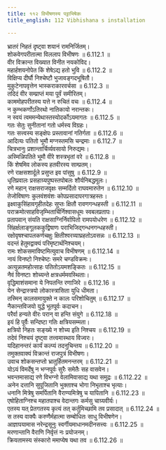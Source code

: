 ```yaml
---
title: ११२ विभीषणस्य पट्टाभिषेकः
title_english: 112 Vibhishana s installation

---
```

<div class="audioEmbed"  caption="श्रीराम-हरिसीताराममूर्ति-घनपाठिभ्यां वचनम्" src="https://archive.org/download/Ramayana-recitation-Sriram-harisItArAmamUrti-Ghanapaati-v2/Kanda_6/Kanda_6_YK-112-Vibhishana_s_installation__0.mp3"></div>

  
भ्रातरं निहतं दृष्ट्वा शयानं रामनिर्जितम्।  
शोकवेगपरीतात्मा विललाप विभीषणः ॥ 6.112.1 ॥   
वीर विक्रान्त विख्यात विनीत नयकोविद।  
महार्हशयनोपेत किं शेषेऽद्य हतो भुवि ॥ 6.112.2 ॥   
विक्षिप्य दीर्घौ निश्चेष्टौ भुजावङ्गदभूषितौ।  
मुकुटेनापवृत्तेन भास्कराकारवर्चसा ॥ 6.112.3 ॥   
तदिदं वीर सम्प्राप्तं मया पूर्वं समीरितम्।  
काममोहपरीतस्य यत्ते न रुचितं वचः ॥ 6.112.4 ॥   
न कुम्भकर्णोऽतिरथो नातिकायो नरान्तकः।  
न स्वयं त्वममन्येथास्तस्योदर्कोऽयमागतः ॥ 6.112.5 ॥   
गतः सेतुः सुनीतानां गतो धर्मस्य विग्रहः।  
गतः सत्त्वस्य सङ्क्षेपः प्रस्तावानां गतिर्गता ॥ 6.112.6 ॥   
आदित्यः पतितो भूमौ मग्नस्तमसि चन्द्रमाः ॥ 6.112.7 ॥   
चित्रभानुः प्रशान्तार्चिर्व्यवसायो निरुद्यमः।  
अस्मिन्निपतिते भूमौ वीरे शस्त्रभृतां वरे ॥ 6.112.8 ॥   
किं शेषमिव लोकस्य हतवीरस्य साम्प्रतम्।  
रणे राक्षसशार्दूले प्रसुप्त इव पांसुषु ॥ 6.112.9 ॥   
धृतिप्रवालः प्रसहाग्र्यपुष्पस्तपोबलः शौर्यनिबद्धमूलः।  
रणे महान् राक्षसराजवृक्षः सम्मर्दितो राघवमारुतेन ॥ 6.112.10 ॥   
तेजोविषाणः कुलवंशवंशः कोपप्रसादापरगात्रहस्तः।  
इक्ष्वाकुसिंहावगृहीतदेहः सुप्तः क्षितौ रावणगन्धहस्ती ॥ 6.112.11 ॥   
पराक्रमोत्साहविजृम्भितार्चिर्निश्वासधूमः स्वबलप्रतापः।  
प्रतापवान् संयति राक्षसाग्निर्निर्वापितो रामपयोधरेण ॥ 6.112.12 ॥   
सिंहर्क्षलाङ्गूलककुद्विषाणः पराभिजिद्गन्धनगन्धहस्ती।  
रक्षोवृषश्चापलकर्णचक्षुः क्षितीश्वरव्याघ्रहतोऽवसन्नः ॥ 6.112.13 ॥   
वदन्तं हेतुमद्वाक्यं परिमृष्टार्थनिश्चयम्।  
रामः शोकसमाविष्टमित्युवाच विभीषणम् ॥ 6.112.14 ॥   
नायं विनष्टो निश्चेष्टः समरे चण्डविक्रमः।  
अत्युन्नतमहोत्साहः पतितोऽयमशङ्कितः ॥ 6.112.15 ॥   
नैवं विनष्टाः शोच्यन्ते क्षत्रधर्ममवस्थिताः।  
वृद्धिमाशंसमाना ये निपतन्ति रणाजिरे ॥ 6.112.16 ॥   
येन सेन्द्रास्त्रयो लोकास्त्रासिता युधि धीमता।  
तस्मिन् कालसमायुक्ते न कालः परिशोचितुम् ॥ 6.112.17 ॥   
नैकान्तविजयो युद्धे भूतपूर्वः कदाचन।  
परैर्वा हन्यते वीरः परान् वा हन्ति संयुगे ॥ 6.112.18 ॥   
इयं हि पूर्वैः सन्दिष्टा गतिः क्षत्रियसम्मता।  
क्षत्रियो निहतः सङ्ख्ये न शोच्य इति निश्चय ॥ 6.112.19 ॥   
तदेवं निश्चयं दृष्ट्वा तत्त्वमास्थाय विज्वरः।  
यदिहानन्तरं कार्यं कल्प्यं तदनुचिन्तय ॥ 6.112.20 ॥   
तमुक्तवाक्यं विक्रान्तं राजपुत्रं विभीषणः।  
उवाच शोकसन्तप्तो भ्रातुर्हितमनन्तरम् ॥ 6.112.21 ॥   
योऽयं विमर्देषु न भग्नपूर्वः सुरैः समेतैः सह वासवेन।  
भवन्तमासाद्य रणे विभग्नो वेलामिवासाद्य यथा समुद्रः ॥ 6.112.22 ॥   
अनेन दत्तानि सुपूजितानि भुक्ताश्च भोगा निभृताश्च भृत्याः।  
धनानि मित्रेषु समर्पितानि वैराण्यमित्रेषु च यापितानि ॥ 6.112.23 ॥   
एषोहिताग्निश्च महातपाश्च वेदान्तगः कर्मसु चाग्र्यवीर्यः।  
एतस्य यत् प्रेतगतस्य कृत्यं तत् कर्तुमिच्छामि तव प्रसादात् ॥ 6.112.24 ॥   
स तस्य वाक्यैः करुणैर्महात्मा सम्बोधितः साधु विभीषणेन।  
आज्ञापयामास नरेन्द्रसूनुः स्वर्गीयमाधानमदीनसत्त्वः ॥ 6.112.25 ॥   
मरणान्तानि वैराणि निर्वृत्तं नः प्रयोजनम्।  
क्रियतामस्य संस्कारो ममाप्येष यथा तव ॥ 6.112.26 ॥   